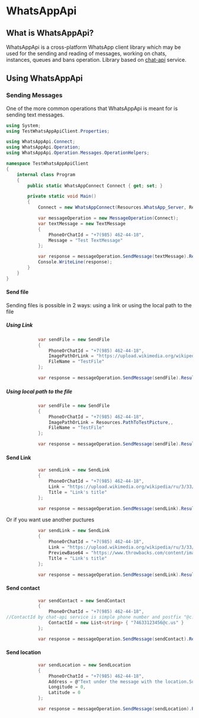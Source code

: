 # WhatsAppApi



## What is WhatsAppApi?

WhatsAppApi is a cross-platform WhatsApp client library which may be used for the sending and reading of messages, working on chats, instances, queues and bans operation.
Library based on [chat-api](https://chat-api.com) service.


## Using WhatsAppApi

### Sending Messages

One of the more common operations that WhatsAppApi is meant for is sending text messages.

```csharp
using System;
using TestWhatsAppApiClient.Properties;

using WhatsAppApi.Connect;
using WhatsAppApi.Operation;
using WhatsAppApi.Operation.Messages.OperationHelpers;

namespace TestWhatsAppApiClient
{
    internal class Program
    {
        public static WhatsAppConnect Connect { get; set; }

        private static void Main()
        {
            Connect = new WhatsAppConnect(Resources.WhatsApp_Server, Resources.WhatsApp_Instance, Resources.WhatsApp_Token); //to protect this data

            var messageOperation = new MessageOperation(Connect);
            var textMessage = new TextMessage
            {
                PhoneOrChatId = "+7(985) 462-44-18",
                Message = "Test TextMessage"
            };

            var response = messageOperation.SendMessage(textMessage).Result;
            Console.WriteLine(response);
        }
    }
}


```

#### Send file
Sending files is possible in 2 ways: using a link or using the local path to the file
##### Using Link
```csharp
            var sendFile = new SendFile
            {
                PhoneOrChatId = "+7(985) 462-44-18",
                ImagePathOrLink = "https://upload.wikimedia.org/wikipedia/ru/3/33/NatureCover2001.jpg",
                FileName = "TestFile"
            };

            var response = messageOperation.SendMessage(sendFile).Result;
```

##### Using local path to the file
```csharp
            var sendFile = new SendFile
            {
                PhoneOrChatId = "+7(985) 462-44-18",
                ImagePathOrLink = Resources.PathToTestPicture,,
                FileName = "TestFile"
            };

            var response = messageOperation.SendMessage(sendFile).Result;
```

#### Send Link

```csharp
            var sendLink = new SendLink
            {
                PhoneOrChatId = "+7(985) 462-44-18",
                Link = "https://upload.wikimedia.org/wikipedia/ru/3/33/NatureCover2001.jpg",
                Title = "Link's title"
            };

            var response = messageOperation.SendMessage(sendLink).Result;
```

Or if you want use another puctures
```csharp
            var sendLink = new SendLink
            {
                PhoneOrChatId = "+7(985) 462-44-18",
                Link = "https://upload.wikimedia.org/wikipedia/ru/3/33/NatureCover2001.jpg",
                PreviewBase64 = "https://www.throwbacks.com/content/images/2017/09/Untitled-design--63--1.png",
                Title = "Link's title"
            };

            var response = messageOperation.SendMessage(sendLink).Result;
```


#### Send contact

```csharp
            var sendContact = new SendContact
            {
                PhoneOrChatId = "+7(985) 462-44-18",
//ContactId by chat-api service is simple phone number and postfix "@c.us"
                ContactId = new List<string> { "74633123456@c.us" } 
            };

            var response = messageOperation.SendMessage(sendContact).Result;
```

#### Send location
```csharp
            var sendLocation = new SendLocation
            {
                PhoneOrChatId = "+7(985) 462-44-18",
                Address = @"Text under the message with the location.Supports two strings. To use two strings, use the '\n' character.",
                Longitude = 0,
                Latitude = 0
            };

            var response = messageOperation.SendMessage(sendLocation).Result;
```
